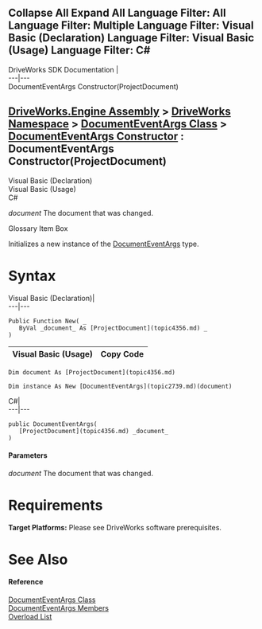 Collapse All Expand All Language Filter: All  Language Filter: Multiple  Language Filter: Visual Basic (Declaration) Language Filter: Visual Basic (Usage) Language Filter: C#  
---  
DriveWorks SDK Documentation  |   
---|---  
DocumentEventArgs Constructor(ProjectDocument)   
  
[DriveWorks.Engine Assembly](topic2156.md) > [DriveWorks Namespace](topic2159.md) > [DocumentEventArgs Class](topic2739.md) > [DocumentEventArgs Constructor](topic2745.md) : DocumentEventArgs Constructor(ProjectDocument)  
---  
  
Visual Basic (Declaration)    
Visual Basic (Usage)    
C# 

_document_
    The document that was changed.

Glossary Item Box

Initializes a new instance of the [DocumentEventArgs](topic2739.md) type. 

# Syntax

Visual Basic (Declaration)|   
---|---  
      
    
    Public Function New( _
       ByVal _document_ As [ProjectDocument](topic4356.md) _
    )  
  
Visual Basic (Usage)| Copy Code  
---|---  
      
    
    Dim document As [ProjectDocument](topic4356.md)
     
    Dim instance As New [DocumentEventArgs](topic2739.md)(document)  
  
C#|   
---|---  
      
    
    public DocumentEventArgs( 
       [ProjectDocument](topic4356.md) _document_
    )  
  
#### Parameters

 _document_
    The document that was changed.

# Requirements

**Target Platforms:** Please see DriveWorks software prerequisites.

# See Also

#### Reference

[DocumentEventArgs Class](topic2739.md)   
[DocumentEventArgs Members](topic2740.md)   
[Overload List](topic2745.md)



